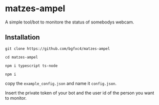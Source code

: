 # matzes-ampel

A simple tool/bot to monitore the status of somebodys webcam.

## Installation

`git clone https://github.com/bgfxc4/matzes-ampel`

`cd matzes-ampel`

`npm i typescript ts-node`

`npm i`

copy the `example_config.json` and name it `config.json`.

Insert the private token of your bot and the user id of the person you want to monitor.
